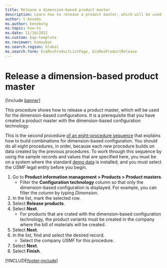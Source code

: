 ```yaml
---
title: Release a dimension-based product master
description: Learn how to release a product master, which will be used for the dimension-based configurations, including a step-by-step process. 
author: t-benebo
ms.author: benebotg
ms.topic: how-to
ms.date: 11/10/2022
ms.custom: bap-template
ms.reviewer: kamaybac 
ms.search.region: Global
ms.search.form: EcoResProductListPage, EcoResProductRelease  
---
```


# Release a dimension-based product master

[!include [banner](../../includes/banner.md)]

This procedure shows how to release a product master, which will be used for the dimension-based configurations. It is a prerequisite that you have created a product master with the dimension-based configuration technology.

This is the second procedure [of an eight-procedure sequence](../dimension-based-product-configuration.md#sequence) that explains how to build combinations for dimension-based configuration. You should do all eight procedures, in order, because each new procedure builds on data created by the previous procedures. To work through this sequence by using the sample records and values that are specified here, you must be on a system where the standard [demo data](../../../fin-ops-core/fin-ops/get-started/demo-data.md) is installed, and you must select the *USMF* legal entity before you begin.

1. Go to **Product information management \> Products \> Product masters**.
    * Filter the **Configuration technology** column so that only the dimension-based configuration is displayed. For example, you can filter the column by typing *Dimension*.
2. In the list, mark the selected row.
3. Select **Release products**.
4. Select **Next**.
    * For products that are crated with the dimension-based configuration technology, the product variants must be created in the company where the bill of materials will be created.  
5. Select **Next**.
6. In the list, find and select the desired record.
    * Select the company *USMF* for this procedure.  
7. Select **Next**.
8. Select **Finish**.

[!INCLUDE[footer-include](../../../includes/footer-banner.md)]